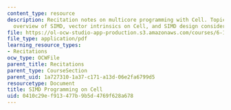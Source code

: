 ```yaml
---
content_type: resource
description: Recitation notes on multicore programming with Cell. Topics include an
  overview of SIMD, vector intrinsics on Cell, and SIMD design considerations.
file: https://ol-ocw-studio-app-production.s3.amazonaws.com/courses/6-189-multicore-programming-primer-january-iap-2007/0410c29ef913477b9b5d4769f628a678_6189recitatn6.pdf
file_type: application/pdf
learning_resource_types:
- Recitations
ocw_type: OCWFile
parent_title: Recitations
parent_type: CourseSection
parent_uid: 1a727310-1a37-c171-a13d-06e2fa6799d5
resourcetype: Document
title: SIMD Programming on Cell
uid: 0410c29e-f913-477b-9b5d-4769f628a678
---
```

